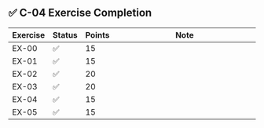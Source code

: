 ## ✅ C-04 Exercise Completion

| Exercise | Status | Points | Note                         |
|----------|--------|--------|------------------------------|
| EX-00    | ✅      | 15     | <img width="441" height="1"> |
| EX-01    | ✅      | 15     |                              |
| EX-02    | ✅      | 20     |                              |
| EX-03    | ✅      | 20     |                              |
| EX-04    | ✅      | 15     |                              |
| EX-05    | ✅      | 15     |                              |
